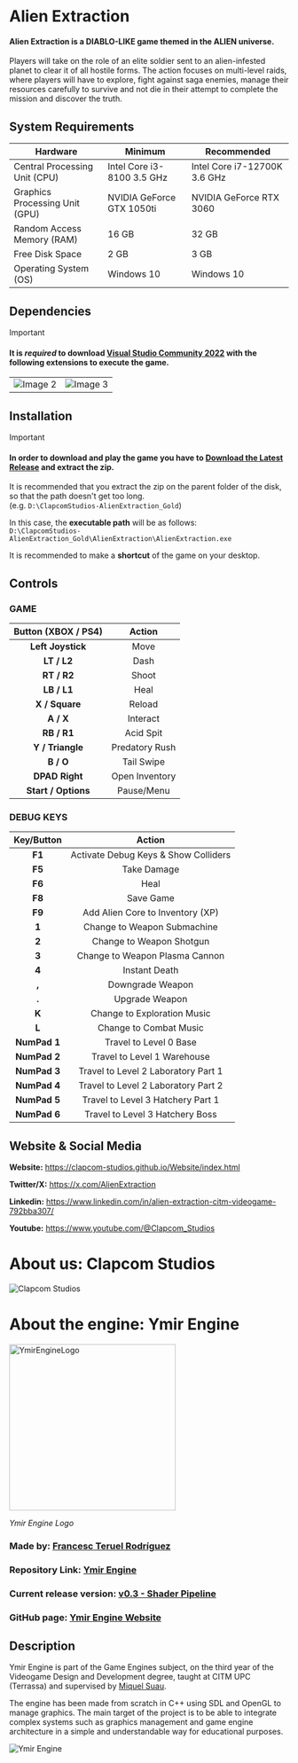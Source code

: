 # Alien Extraction

#### Alien Extraction is a DIABLO-LIKE game themed in the ALIEN universe.

Players will take on the role of an elite soldier sent to an alien-infested planet to clear it of all hostile forms. The action focuses on multi-level raids, where players will have to explore, fight against saga enemies, manage their resources carefully to survive and not die in their attempt to complete the mission and discover the truth.

## System Requirements

| Hardware | Minimum | Recommended |
| --- | --- | --- |
| Central Processing Unit (CPU) | Intel Core i3-8100 3.5 GHz | Intel Core i7-12700K 3.6 GHz |
| Graphics Processing Unit (GPU) | NVIDIA GeForce GTX 1050ti | NVIDIA GeForce RTX 3060 |
| Random Access Memory (RAM) | 16 GB | 32 GB |
| Free Disk Space | 2 GB | 3 GB |
| Operating System (OS) | Windows 10 | Windows 10 |

## Dependencies

> [!IMPORTANT]
> #### It is _required_ to download [Visual Studio Community 2022](https://visualstudio.microsoft.com/es/free-developer-offers/) with the following extensions to execute the game.
> <table>
>   <tr>
>     <td align="center">
>       <img src="https://github.com/Clapcom-Studios/Alien-Extraction/assets/99948892/ded6aef0-c9ff-4666-95cb-3123b605b5cf" alt="Image 2"/>
>     </td>
>     <td align="center">
>       <img src="https://github.com/Clapcom-Studios/Alien-Extraction/assets/99948892/f4189760-dc3b-4a91-890b-5e1bb4180416" alt="Image 3"/>
>     </td>
>   </tr>
> </table>

## Installation

> [!IMPORTANT]
> #### In order to download and play the game you have to [Download the Latest Release](https://github.com/Clapcom-Studios/Alien-Extraction/releases) and extract the zip.
> It is recommended that you extract the zip on the parent folder of the disk, so that the path doesn't get too long. <br>
> (e.g. ```D:\ClapcomStudios-AlienExtraction_Gold```)
>
> In this case, the **executable path** will be as follows: <br>
> ```D:\ClapcomStudios-AlienExtraction_Gold\AlienExtraction\AlienExtraction.exe```
>
> It is recommended to make a **shortcut** of the game on your desktop.

## Controls

### GAME
    
| Button (XBOX / PS4) | Action           |
|:-------------------:|:----------------:|
| **Left Joystick**   | Move             |
| **LT / L2**         | Dash             |
| **RT / R2**         | Shoot            |
| **LB / L1**         | Heal             |
| **X / Square**      | Reload           |
| **A / X**           | Interact         |
| **RB / R1**         | Acid Spit        |
| **Y / Triangle**    | Predatory Rush   |
| **B / O**           | Tail Swipe       |
| **DPAD Right**      | Open Inventory   |
| **Start / Options** | Pause/Menu       |

### DEBUG KEYS

|            Key/Button            |               Action                 |
|:--------------------------------:|:------------------------------------:|
| **F1**                           | Activate Debug Keys & Show Colliders |
| **F5**                           | Take Damage                          |
| **F6**                           | Heal                                 |
| **F8**                           | Save Game                            |
| **F9**                           | Add Alien Core to Inventory (XP)     |
| **1**                            | Change to Weapon Submachine          |
| **2**                            | Change to Weapon Shotgun             |
| **3**                            | Change to Weapon Plasma Cannon       |
| **4**                            | Instant Death                        |
| **,**                            | Downgrade Weapon                     |
| **.**                            | Upgrade Weapon                       |
| **K**                            | Change to Exploration Music          |
| **L**                            | Change to Combat Music               |
| **NumPad 1**                     | Travel to Level 0 Base               |
| **NumPad 2**                     | Travel to Level 1 Warehouse          |
| **NumPad 3**                     | Travel to Level 2 Laboratory Part 1  |
| **NumPad 4**                     | Travel to Level 2 Laboratory Part 2  |
| **NumPad 5**                     | Travel to Level 3 Hatchery Part 1    |
| **NumPad 6**                     | Travel to Level 3 Hatchery Boss      |

## Website & Social Media

**Website:** https://clapcom-studios.github.io/Website/index.html

**Twitter/X:** https://x.com/AlienExtraction

**Linkedin:** https://www.linkedin.com/in/alien-extraction-citm-videogame-792bba307/

**Youtube:** https://www.youtube.com/@Clapcom_Studios

# About us: Clapcom Studios

![Clapcom Studios](https://github.com/Clapcom-Studios/Alien-Extraction/assets/99948892/a5e6e568-38fa-4440-ae85-1f9363bb4397)

# About the engine: Ymir Engine

<img src="https://github.com/francesctr4/Ymir-Engine/assets/99948892/d686ac0f-9cc2-43b1-b6dd-1682679b1617" alt="YmirEngineLogo" width="300" height="300"/>

_Ymir Engine Logo_

### Made by: [Francesc Teruel Rodríguez](https://github.com/francesctr4)

### Repository Link: [Ymir Engine](https://github.com/francesctr4/Ymir-Engine)

### Current release version: [v0.3 - Shader Pipeline](https://github.com/francesctr4/Ymir-Engine/releases/tag/v0.3)

### GitHub page: [Ymir Engine Website](https://francesctr4.github.io/Ymir-Engine/)

## Description

Ymir Engine is part of the Game Engines subject, on the third year of the Videogame Design and Development degree, 
taught at CITM UPC (Terrassa) and supervised by [Miquel Suau](https://github.com/MayKoder).

The engine has been made from scratch in C++ using SDL and OpenGL to manage graphics. The main target of the project is to
be able to integrate complex systems such as graphics management and game engine architecture in a simple and understandable way
for educational purposes.

![Ymir Engine](https://github.com/Clapcom-Studios/Alien-Extraction/assets/99948892/e7bc2375-1484-473a-9125-35d1ea381f2d)

